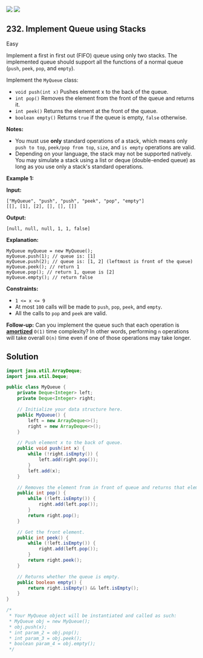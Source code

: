 [![](https://img.shields.io/github/stars/javadev/LeetCode-in-Java?label=Stars&style=flat-square)](https://github.com/javadev/LeetCode-in-Java)
[![](https://img.shields.io/github/forks/javadev/LeetCode-in-Java?label=Fork%20me%20on%20GitHub%20&style=flat-square)](https://github.com/javadev/LeetCode-in-Java/fork)

## 232\. Implement Queue using Stacks

Easy

Implement a first in first out (FIFO) queue using only two stacks. The implemented queue should support all the functions of a normal queue (`push`, `peek`, `pop`, and `empty`).

Implement the `MyQueue` class:

*   `void push(int x)` Pushes element x to the back of the queue.
*   `int pop()` Removes the element from the front of the queue and returns it.
*   `int peek()` Returns the element at the front of the queue.
*   `boolean empty()` Returns `true` if the queue is empty, `false` otherwise.

**Notes:**

*   You must use **only** standard operations of a stack, which means only `push to top`, `peek/pop from top`, `size`, and `is empty` operations are valid.
*   Depending on your language, the stack may not be supported natively. You may simulate a stack using a list or deque (double-ended queue) as long as you use only a stack's standard operations.

**Example 1:**

**Input:**

    ["MyQueue", "push", "push", "peek", "pop", "empty"]
    [[], [1], [2], [], [], []]

**Output:**

    [null, null, null, 1, 1, false]

**Explanation:**

    MyQueue myQueue = new MyQueue();
    myQueue.push(1); // queue is: [1]
    myQueue.push(2); // queue is: [1, 2] (leftmost is front of the queue)
    myQueue.peek(); // return 1
    myQueue.pop(); // return 1, queue is [2]
    myQueue.empty(); // return false 

**Constraints:**

*   `1 <= x <= 9`
*   At most `100` calls will be made to `push`, `pop`, `peek`, and `empty`.
*   All the calls to `pop` and `peek` are valid.

**Follow-up:** Can you implement the queue such that each operation is **[amortized](https://en.wikipedia.org/wiki/Amortized_analysis)** `O(1)` time complexity? In other words, performing `n` operations will take overall `O(n)` time even if one of those operations may take longer.

## Solution

```java
import java.util.ArrayDeque;
import java.util.Deque;

public class MyQueue {
    private Deque<Integer> left;
    private Deque<Integer> right;

    // Initialize your data structure here.
    public MyQueue() {
        left = new ArrayDeque<>();
        right = new ArrayDeque<>();
    }

    // Push element x to the back of queue.
    public void push(int x) {
        while (!right.isEmpty()) {
            left.add(right.pop());
        }
        left.add(x);
    }

    // Removes the element from in front of queue and returns that element.
    public int pop() {
        while (!left.isEmpty()) {
            right.add(left.pop());
        }
        return right.pop();
    }

    // Get the front element.
    public int peek() {
        while (!left.isEmpty()) {
            right.add(left.pop());
        }
        return right.peek();
    }

    // Returns whether the queue is empty.
    public boolean empty() {
        return right.isEmpty() && left.isEmpty();
    }
}

/*
 * Your MyQueue object will be instantiated and called as such:
 * MyQueue obj = new MyQueue();
 * obj.push(x);
 * int param_2 = obj.pop();
 * int param_3 = obj.peek();
 * boolean param_4 = obj.empty();
 */
```